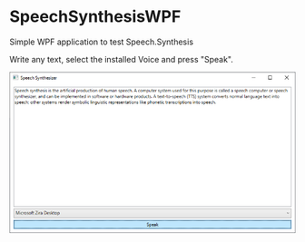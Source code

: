 # SpeechSynthesisWPF
Simple WPF application to test Speech.Synthesis

Write any text, select the installed Voice and press "Speak".

![](screenshot.png)
